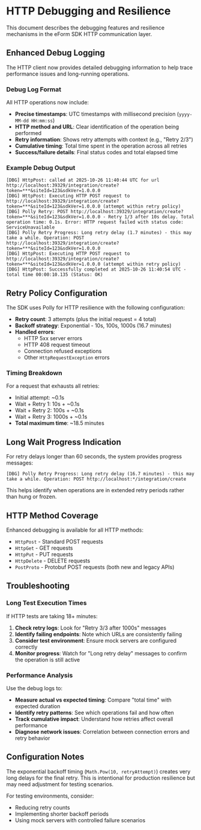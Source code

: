 # HTTP Debugging and Resilience

This document describes the debugging features and resilience mechanisms in the eForm SDK HTTP communication layer.

## Enhanced Debug Logging

The HTTP client now provides detailed debugging information to help trace performance issues and long-running operations.

### Debug Log Format

All HTTP operations now include:

- **Precise timestamps**: UTC timestamps with millisecond precision (`yyyy-MM-dd HH:mm:ss`)
- **HTTP method and URL**: Clear identification of the operation being performed
- **Retry information**: Shows retry attempts with context (e.g., "Retry 2/3")
- **Cumulative timing**: Total time spent in the operation across all retries
- **Success/failure details**: Final status codes and total elapsed time

### Example Debug Output

```
[DBG] HttpPost: called at 2025-10-26 11:40:44 UTC for url http://localhost:39329/integration/create?token=***&siteId=123&sdkVer=1.0.0.0
[DBG] HttpPost: Executing HTTP POST request to http://localhost:39329/integration/create?token=***&siteId=123&sdkVer=1.0.0.0 (attempt within retry policy)
[DBG] Polly Retry: POST http://localhost:39329/integration/create?token=***&siteId=123&sdkVer=1.0.0.0 - Retry 1/3 after 10s delay. Total operation time: 0.1s. Error: HTTP request failed with status code: ServiceUnavailable
[DBG] Polly Retry Progress: Long retry delay (1.7 minutes) - this may take a while. Operation: POST http://localhost:39329/integration/create?token=***&siteId=123&sdkVer=1.0.0.0
[DBG] HttpPost: Executing HTTP POST request to http://localhost:39329/integration/create?token=***&siteId=123&sdkVer=1.0.0.0 (attempt within retry policy)
[DBG] HttpPost: Successfully completed at 2025-10-26 11:40:54 UTC - total time 00:00:10.135 (Status: OK)
```

## Retry Policy Configuration

The SDK uses Polly for HTTP resilience with the following configuration:

- **Retry count**: 3 attempts (plus the initial request = 4 total)
- **Backoff strategy**: Exponential - 10s, 100s, 1000s (16.7 minutes)
- **Handled errors**:
  - HTTP 5xx server errors
  - HTTP 408 request timeout
  - Connection refused exceptions
  - Other `HttpRequestException` errors

### Timing Breakdown

For a request that exhausts all retries:
- Initial attempt: ~0.1s
- Wait + Retry 1: 10s + ~0.1s
- Wait + Retry 2: 100s + ~0.1s  
- Wait + Retry 3: 1000s + ~0.1s
- **Total maximum time**: ~18.5 minutes

## Long Wait Progress Indication

For retry delays longer than 60 seconds, the system provides progress messages:

```
[DBG] Polly Retry Progress: Long retry delay (16.7 minutes) - this may take a while. Operation: POST http://localhost:*/integration/create
```

This helps identify when operations are in extended retry periods rather than hung or frozen.

## HTTP Method Coverage

Enhanced debugging is available for all HTTP methods:

- `HttpPost` - Standard POST requests
- `HttpGet` - GET requests  
- `HttpPut` - PUT requests
- `HttpDelete` - DELETE requests
- `PostProto` - Protobuf POST requests (both new and legacy APIs)

## Troubleshooting

### Long Test Execution Times

If HTTP tests are taking 18+ minutes:

1. **Check retry logs**: Look for "Retry 3/3 after 1000s" messages
2. **Identify failing endpoints**: Note which URLs are consistently failing
3. **Consider test environment**: Ensure mock servers are configured correctly
4. **Monitor progress**: Watch for "Long retry delay" messages to confirm the operation is still active

### Performance Analysis

Use the debug logs to:

- **Measure actual vs expected timing**: Compare "total time" with expected duration
- **Identify retry patterns**: See which operations fail and how often
- **Track cumulative impact**: Understand how retries affect overall performance
- **Diagnose network issues**: Correlation between connection errors and retry behavior

## Configuration Notes

The exponential backoff timing (`Math.Pow(10, retryAttempt)`) creates very long delays for the final retry. This is intentional for production resilience but may need adjustment for testing scenarios.

For testing environments, consider:
- Reducing retry counts
- Implementing shorter backoff periods
- Using mock servers with controlled failure scenarios